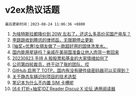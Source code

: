 # v2ex热议话题

`最后更新时间：2023-08-24 11:06:36 +0800`

1. [为啥特斯拉都降价到 20W 左右了，还这么多高价买国产电车？](https://www.v2ex.com/t/967704)
1. [李跳跳收到腾讯的律师函，无限期停止更新](https://www.v2ex.com/t/967813)
1. [[抽奖+优惠]女朋友做了一款超好用的固体洗发水。](https://www.v2ex.com/t/967824)
1. [国内能用星链吗？亲戚在美丽国准备让他人肉背一套回来](https://www.v2ex.com/t/967733)
1. [20230823 手持 A 股股票和基金的大家情绪如何了](https://www.v2ex.com/t/967654)
1. [公司第四轮裁员，终于动了我的团队，哎](https://www.v2ex.com/t/967605)
1. [GitHub 启用了 TOTP，国内有没有硬件级密码器可以买得到？](https://www.v2ex.com/t/967735)
1. [关于静态车辆识别项目的技术选型](https://www.v2ex.com/t/967583)
1. [笔记本为什么不内置 SIM 卡槽呢](https://www.v2ex.com/t/967650)
1. [[6.6 打折+抽奖]DZ Reader Discuz X 论坛 通用阅读器](https://www.v2ex.com/t/967724)

